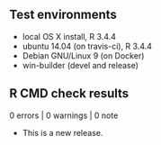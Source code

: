 ## Test environments
* local OS X install, R 3.4.4
* ubuntu 14.04 (on travis-ci), R 3.4.4
* Debian GNU/Linux 9 (on Docker)
* win-builder (devel and release)

## R CMD check results

0 errors | 0 warnings | 0 note

* This is a new release.
